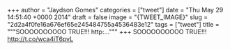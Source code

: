 
+++
author = "Jaydson Gomes"
categories = ["tweet"]
date = "Thu May 29 14:51:40 +0000 2014"
draft = false
image = "{TWEET_IMAGE}"
slug = "2d2a4f0fe16a676ef65e245484755a4536483e12"
tags = ["tweet"]
title = """SOOOOOOOOOO TRUE!!! http:..."""
+++
SOOOOOOOOOO TRUE!!! http://t.co/wca4iT6pvL

